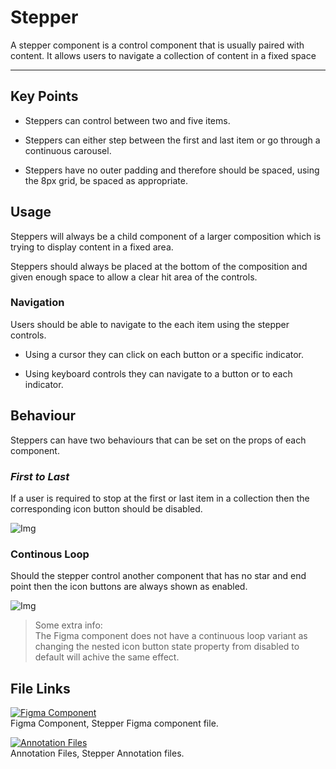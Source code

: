 
# Stepper

A stepper component is a control component that is usually paired with content. It allows users to navigate a collection of content in a fixed space

---

## Key Points

- Steppers can control between two and five items.

- Steppers can either step between the first and last item or go through a continuous carousel.

- Steppers have no outer padding and therefore should be spaced, using the 8px grid, be spaced as appropriate.

## Usage

Steppers will always be a child component of a larger composition which is trying to display content in a fixed area.

Steppers should always be placed at the bottom of the composition and given enough space to allow a clear hit area of the controls.

### Navigation

Users should be able to navigate to the each item using the stepper controls.

- Using a cursor they can click on each button or a specific indicator.

- Using keyboard controls they can navigate to a button or to each indicator.

## Behaviour

Steppers can have two behaviours that can be set on the props of each component.

### *First to Last*

If a user is required to stop at the first or last item in a collection then the corresponding icon button should be disabled.

![Img](https://studio-assets.supernova.io/design-systems/16150/adf8cc37-cfb6-44a5-a055-a75d58664cf2.jpg?Expires=1977609600&Policy=eyJTdGF0ZW1lbnQiOlt7IlJlc291cmNlIjoiaHR0cHM6Ly9zdHVkaW8tYXNzZXRzLnN1cGVybm92YS5pby9kZXNpZ24tc3lzdGVtcy8xNjE1MC9hZGY4Y2MzNy1jZmI2LTQ0YTUtYTA1NS1hNzVkNTg2NjRjZjIuanBnIiwiQ29uZGl0aW9uIjp7IkRhdGVMZXNzVGhhbiI6eyJBV1M6RXBvY2hUaW1lIjoxOTc3NjA5NjAwfX19XX0_&Signature=Dj3h~gthN8i0faA65JLXVBxBIo2hpuI1xKV7kDvVUT9WktJrDo6iSoBHtumsM~lBecmt0mdmSPl7TfqhNzPNY5qQ-qPOo3YfIQxgu803cJ4G3BSkAM084McfFGxDC9h06gh2K8ZuXTVutrBj3D1FS9YRl6kwVwCDnQYg9F1LJ7291mlgprR2xsr-Itg6CVxzXAbD0wIXuC3NcdC9Nrvl4if13OhjjTeKKHbySPvf8bToibkFq7SlXIVJW3akY~TtCDoxC5H9JTAlwPg2BPY2Dd6Sv0nqAU1GGOVQPeMSC75rtmasHuSRyIb5LPnDW59eZEcqRAvFINEYT0V-3fUjBw__&Key-Pair-Id=APKAJGK34LCCAUR7N6LA)

### Continous Loop

Should the stepper control another component that has no star and end point then the icon buttons are always shown as enabled.

![Img](https://studio-assets.supernova.io/design-systems/16150/aa5f16a0-6a95-43fe-af59-9ecbed79ade9.jpg?Expires=1977609600&Policy=eyJTdGF0ZW1lbnQiOlt7IlJlc291cmNlIjoiaHR0cHM6Ly9zdHVkaW8tYXNzZXRzLnN1cGVybm92YS5pby9kZXNpZ24tc3lzdGVtcy8xNjE1MC9hYTVmMTZhMC02YTk1LTQzZmUtYWY1OS05ZWNiZWQ3OWFkZTkuanBnIiwiQ29uZGl0aW9uIjp7IkRhdGVMZXNzVGhhbiI6eyJBV1M6RXBvY2hUaW1lIjoxOTc3NjA5NjAwfX19XX0_&Signature=nHmJ9ESABsPnUVZGjJA~XYjOKliAQQTHXGu0y1UQQ~gMo4hiUf4Ez4SioJx8-2XC8NkfxHf~2nui3fkeUm~MXn-z9KEMXedhmxuBCib64HMaMAzhnmrOZQkjdM7UFdYO0CFfX1AUee~-0rGtZDKDdIx1a4lDmTr3ATaw~C2d6th5gmj9cVhmZf2idsGOxLSKUpAG~LBEOTmpOsdIkzbqxAIA2qlOQyVj7YQVzOOJXG8Gilu5XEP1M~j3rcKQ2yDnk5K-Gd8ftlLHJC6YqVDSLGql19GNOJX42RefDpk7u8bm9gSLSpd1QSFE95zyyug9kQAyRIUCwCo2XPcrK2e4eA__&Key-Pair-Id=APKAJGK34LCCAUR7N6LA)

> Some extra info:  
> The Figma component does not have a continuous loop variant as changing the nested icon button state property from disabled to default will achive the same effect.

## File Links

  
[![Figma Component](https://studio-assets.supernova.io/design-systems/16150/a4da1cba-a3f0-4abf-a84e-e0a533cf3424.png?Expires=1977609600&Policy=eyJTdGF0ZW1lbnQiOlt7IlJlc291cmNlIjoiaHR0cHM6Ly9zdHVkaW8tYXNzZXRzLnN1cGVybm92YS5pby9kZXNpZ24tc3lzdGVtcy8xNjE1MC9hNGRhMWNiYS1hM2YwLTRhYmYtYTg0ZS1lMGE1MzNjZjM0MjQucG5nIiwiQ29uZGl0aW9uIjp7IkRhdGVMZXNzVGhhbiI6eyJBV1M6RXBvY2hUaW1lIjoxOTc3NjA5NjAwfX19XX0_&Signature=Zs4q-jX3vPnbVFnD-fxq3HpqnyY8hkmTI2RyU7MUSOUzKEEqKgXivp4n6w1wlwctcJmQKQrqJRQIBSkCYZBd2n2vAMZ6q97DYe72XRWsgqTYDIuPXDWz2ppofaJoBBRaM8bct4JweNU8zydR-~hFqKYvUU54n2yz~onVW5zGDUof8ZxZlEN78Tn-uPwcvwhstcdkwLYNydjUL-Ithp~GiOZK8~MReX5Hj4reI7ohJDhmGIaLqLCGIKNlFSIFCyUG~F~Ce-KGRTbm12ZlEtJATvzPjLCtKqq1Ji9evhTU7fzQkmftSFnVVIrhM5QxS1OR1yKjC9HY0jMyWkg1TNrDNw__&Key-Pair-Id=APKAJGK34LCCAUR7N6LA)](https://www.figma.com/file/vP51Z0jjUxizLppBka3lUU/Stepper)  
Figma Component, Stepper Figma component file.  
  
[![Annotation Files](https://studio-assets.supernova.io/design-systems/16150/34c31c04-9190-456f-b2e6-7f5b111508c7.png?Expires=1977609600&Policy=eyJTdGF0ZW1lbnQiOlt7IlJlc291cmNlIjoiaHR0cHM6Ly9zdHVkaW8tYXNzZXRzLnN1cGVybm92YS5pby9kZXNpZ24tc3lzdGVtcy8xNjE1MC8zNGMzMWMwNC05MTkwLTQ1NmYtYjJlNi03ZjViMTExNTA4YzcucG5nIiwiQ29uZGl0aW9uIjp7IkRhdGVMZXNzVGhhbiI6eyJBV1M6RXBvY2hUaW1lIjoxOTc3NjA5NjAwfX19XX0_&Signature=RViCc5EvMg2DiQ-e1D~CBi9ia5lQQ5YXAqw7ymNxYWoq2KTJLLX6hJqJVeF6xJDHWLLvd7GV4xxXSVZw4Ne562-PnSIIQkosMMjAXbfaSirMQwQY0kAKMxkCKnhqifJZdGub41~w~c~2DkfhnVsDy4U8aiAEuoYVvNiHuwdrS0PV1ZnUqafj~kFZ6X4f3a-tzXQiIa0UD54enHR4DW3f9Lg5kXEn~JTNl~eDNQ3E1pO~Cpqudr8kDvPNkz~j0-qwHD9DM7U5r07lAEjwWmRzCx92ykcfjj4A3S6wmvFocTbrvvFy~uDNWQ1BGLxCbHFG6WFk959TQbnjhL37lBQUKA__&Key-Pair-Id=APKAJGK34LCCAUR7N6LA)](https://www.figma.com/file/1rLUiN4LneoXvEetUuZVN7/Stepper)  
Annotation Files, Stepper Annotation files.  
  
